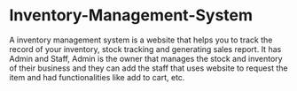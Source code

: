 # Inventory-Management-System
A inventory management system is a website that helps you to track the record of your inventory, stock tracking and generating sales report. It has Admin and Staff, Admin is the owner that manages the stock and inventory of their business and they can add the staff that uses website to request the item and had functionalities like add to cart, etc.
